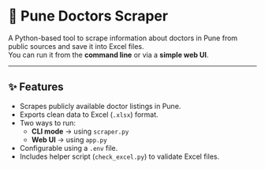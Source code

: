 # 🏥 Pune Doctors Scraper

A Python-based tool to scrape information about doctors in Pune from public sources and save it into Excel files.  
You can run it from the **command line** or via a **simple web UI**.

---

## ✨ Features
- Scrapes publicly available doctor listings in Pune.
- Exports clean data to Excel (`.xlsx`) format.
- Two ways to run:
  - **CLI mode** → using `scraper.py`
  - **Web UI** → using `app.py`
- Configurable using a `.env` file.
- Includes helper script (`check_excel.py`) to validate Excel files.



